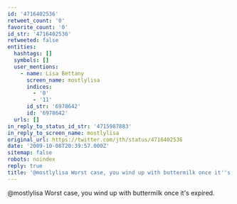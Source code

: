 ```yaml
---
id: '4716402536'
retweet_count: '0'
favorite_count: '0'
id_str: '4716402536'
retweeted: false
entities:
  hashtags: []
  symbols: []
  user_mentions:
    - name: Lisa Bettany
      screen_name: mostlylisa
      indices:
        - '0'
        - '11'
      id_str: '6978642'
      id: '6978642'
  urls: []
in_reply_to_status_id_str: '4715987883'
in_reply_to_screen_name: mostlylisa
original_url: https://twitter.com/jth/status/4716402536
date: '2009-10-08T20:39:57.000Z'
sitemap: false
robots: noindex
reply: true
title: '@mostlylisa Worst case, you wind up with buttermilk once it''s expired.'
---
```


@mostlylisa Worst case, you wind up with buttermilk once it's expired.